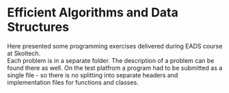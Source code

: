 #  Efficient Algorithms and Data Structures
Here presented some programming exercises delivered during EADS course at Skoltech.  
Each problem is in a separate folder. The description of a problem can be found there as well.
On the test platfrom a program had to be submitted as a single file - so there is no splitting
into separate headers and implementation files for functions and classes.

